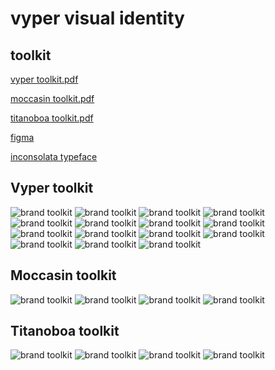 # vyper visual identity

## toolkit

[vyper toolkit.pdf](https://raw.githubusercontent.com/pentcle/vyper-brand/main/toolkit/vyper-visual-identity-toolkit-0.0.1.pdf)

[moccasin toolkit.pdf](https://raw.githubusercontent.com/pentcle/vyper-brand/main/toolkit/moccasin-visual-identity-toolkit-0.0.1.pdf)

[titanoboa toolkit.pdf](https://raw.githubusercontent.com/pentcle/vyper-brand/main/toolkit/titanoboa-visual-identity-toolkit-0.0.1.pdf)

[figma](https://www.figma.com/file/1xgpUqV9J7JzjYmNHqTmgf/vyper-toolkit?type=design&node-id=0%3A1&mode=design&t=5e6fCGU2AqI1I0EA-1)

[inconsolata typeface](https://levien.com/type/myfonts/inconsolata.html)


## Vyper toolkit

<img src="https://raw.githubusercontent.com/pentcle/vyper-brand/main/toolkit/images/vyper/1-cover.png" alt="brand toolkit"/>
<img src="https://raw.githubusercontent.com/pentcle/vyper-brand/main/toolkit/images/vyper/2-overview.png" alt="brand toolkit"/>
<img src="https://raw.githubusercontent.com/pentcle/vyper-brand/main/toolkit/images/vyper/3-logo.png" alt="brand toolkit"/>
<img src="https://raw.githubusercontent.com/pentcle/vyper-brand/main/toolkit/images/vyper/4-logo.png" alt="brand toolkit"/>
<img src="https://raw.githubusercontent.com/pentcle/vyper-brand/main/toolkit/images/vyper/5-symbol.png" alt="brand toolkit"/>
<img src="https://raw.githubusercontent.com/pentcle/vyper-brand/main/toolkit/images/vyper/6-typography.png" alt="brand toolkit"/>
<img src="https://raw.githubusercontent.com/pentcle/vyper-brand/main/toolkit/images/vyper/7-color.png" alt="brand toolkit"/>
<img src="https://raw.githubusercontent.com/pentcle/vyper-brand/main/toolkit/images/vyper/8-color.png" alt="brand toolkit"/>
<img src="https://raw.githubusercontent.com/pentcle/vyper-brand/main/toolkit/images/vyper/9-using-color.png" alt="brand toolkit"/>
<img src="https://raw.githubusercontent.com/pentcle/vyper-brand/main/toolkit/images/vyper/10-using-color.png" alt="brand toolkit"/>
<img src="https://raw.githubusercontent.com/pentcle/vyper-brand/main/toolkit/images/vyper/11-supergraphic.png" alt="brand toolkit"/>
<img src="https://raw.githubusercontent.com/pentcle/vyper-brand/main/toolkit/images/vyper/12-applications.png" alt="brand toolkit"/>
<img src="https://raw.githubusercontent.com/pentcle/vyper-brand/main/toolkit/images/vyper/13-applications.png" alt="brand toolkit"/>
<img src="https://raw.githubusercontent.com/pentcle/vyper-brand/main/toolkit/images/vyper/14-applications.png" alt="brand toolkit"/>
<img src="https://raw.githubusercontent.com/pentcle/vyper-brand/main/toolkit/images/vyper/15-applications.png" alt="brand toolkit"/>


## Moccasin toolkit

<img src="https://raw.githubusercontent.com/pentcle/vyper-brand/main/toolkit/images/moccasin/01-moccasin-logo-vertical.png" alt="brand toolkit"/>
<img src="https://raw.githubusercontent.com/pentcle/vyper-brand/main/toolkit/images/moccasin/02-moccasin-logo-horizontal.png" alt="brand toolkit"/>
<img src="https://raw.githubusercontent.com/pentcle/vyper-brand/main/toolkit/images/moccasin/03-symbol.png" alt="brand toolkit"/>
<img src="https://raw.githubusercontent.com/pentcle/vyper-brand/main/toolkit/images/moccasin/04-color.png" alt="brand toolkit"/>

## Titanoboa toolkit

<img src="https://raw.githubusercontent.com/pentcle/vyper-brand/main/toolkit/images/titanoboa/01-titanoboa-logo-vertical.png" alt="brand toolkit"/>
<img src="https://raw.githubusercontent.com/pentcle/vyper-brand/main/toolkit/images/titanoboa/02-titanoboa-logo-horizontal.png" alt="brand toolkit"/>
<img src="https://raw.githubusercontent.com/pentcle/vyper-brand/main/toolkit/images/titanoboa/03-symbol.png" alt="brand toolkit"/>
<img src="https://raw.githubusercontent.com/pentcle/vyper-brand/main/toolkit/images/titanoboa/04-color.png" alt="brand toolkit"/>
